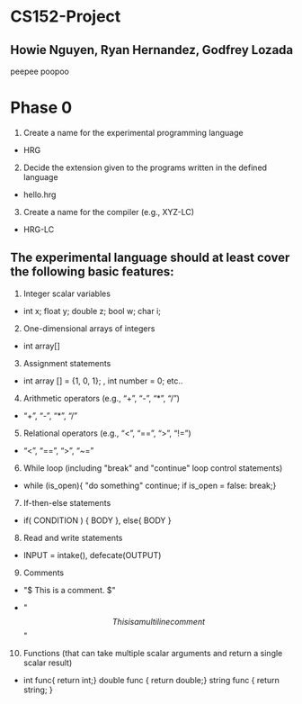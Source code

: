 # CS152-Project
## Howie Nguyen, Ryan Hernandez, Godfrey Lozada

peepee poopoo

# Phase 0

1. Create a name for the experimental programming language
* HRG

2. Decide the extension given to the programs written in the defined language
* hello.hrg

3. Create a name for the compiler (e.g., XYZ-LC)
* HRG-LC

## The experimental language should at least cover the following basic features:

1. Integer scalar variables
* int x; float y; double z; bool w; char i;

2. One-dimensional arrays of integers
* int array[]

3. Assignment statements
* int array [] = {1, 0, 1}; , int number = 0; etc..

4. Arithmetic operators (e.g., “+”, “-”, “*”, “/”)
* “+”, “-”, “*”, “/”

5. Relational operators (e.g., “<”, “==”, “>”, “!=”)
* “<”, “==”, “>”, “~=”

6. While loop (including "break" and "continue" loop control statements)
*  while (is_open){ "do something" continue; if is_open = false: break;}

7. If-then-else statements
* if( CONDITION ) { BODY }, else{ BODY }

8. Read and write statements
* INPUT = intake(), defecate(OUTPUT)

9. Comments
* "$ This is a comment. $"

* "$$ This is a multi
    line comment $$"

10. Functions (that can take multiple scalar arguments and return a single scalar result)
* int func{ return int;} double func { return double;} string func { return string; }
